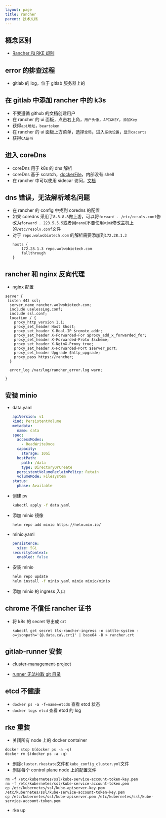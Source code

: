 ```yaml
---
layout: page
title: rancher
parent: 技术文档
---
```


## 概念区别

- [Rancher 和 RKE 却别](https://rancher.com/blog/2019/2019-02-04-rancher-vs-rke/)

## error 的排查过程

- gitlab 的 log，位于 gitlab 服务器上的

## 在 gitlab 中添加 rancher 中的 k3s

- 不要遵循 github 的文档创建用户
- 在 rancher 的 ui 面板，点击右上角，`用户头像`，`API&KEY`，`添加Key`
- 获得`api地址`，`beartoken`
- 在 rancher 的 ui 面板上方菜单，选择`全局`，进入`系统设置`，`显示cacerts`
- 获得`CA证书`

## 进入 coreDns

- coreDns 用于 k8s 的 dns 解析
- coreDns 基于 scratch，[dockerFile](https://github.com/coredns/coredns/blob/master/Dockerfile)，内部没有 shell
- 在 rancher 中可以使用 sidecar 访问，[文档](https://rancher.com/docs/rancher/v2.x/en/k8s-in-rancher/workloads/add-a-sidecar/)

## dns 错误，无法解析域名问题

- 在 rancher 的 config 中找到 coredns 的配置
- 如果 coredns 采用了`8.8.8.8`做上游，可以将`forward . /etc/resolv.conf`修改为`forward . 223.5.5.5`或者用`nano`(不要使用`vim`)修改主机上的`/etc/resolv.conf`文件
- 对于 `repo.wolwobiotech.com` 的解析需要添加到`172.28.1.3`
  ```
  hosts {
      172.28.1.3 repo.wolwobiotech.com
      fallthrough
  }
  ```

## rancher 和 nginx 反向代理

- nginx 配置

```
server {
 listen 443 ssl;
  server_name rancher.wolwobiotech.com;
  include uselessLog.conf;
  include ssl.conf;
  location / {
    proxy_http_version 1.1;
    proxy_set_header Host $host;
    proxy_set_header X-Real-IP $remote_addr;
    proxy_set_header X-Forwarded-For $proxy_add_x_forwarded_for;
    proxy_set_header X-Forwarded-Proto $scheme;
    proxy_set_header X-NginX-Proxy true;
    proxy_set_header X-Forwarded-Port $server_port;
    proxy_set_header Upgrade $http_upgrade;
    proxy_pass https://rancher;
  }

  error_log /var/log/rancher_error.log warn;

}
```

## 安装 minio

- data.yaml
  ```yaml
  apiVersion: v1
  kind: PersistentVolume
  metadata:
    name: data
  spec:
    accessModes:
      - ReadWriteOnce
    capacity:
      storage: 10Gi
    hostPath:
      path: /data
      type: DirectoryOrCreate
    persistentVolumeReclaimPolicy: Retain
    volumeMode: Filesystem
  status:
    phase: Available
  ```
- 创建 pv
  ```bash
  kubectl apply -f data.yaml
  ```
- 添加 minio 镜像
  ```bash
  helm repo add minio https://helm.min.io/
  ```
- minio.yaml
  ```yaml
  persistence:
    size: 5Gi
  securityContext:
    enabled: false
  ```
- 安装 minio
  ```bash
  helm repo update
  helm install -f minio.yaml minio minio/minio
  ```
- 添加 minio 的 ingress 入口

## chrome 不信任 rancher 证书

- 将 k8s 的 secret 导出成 crt
  ```
  kubectl get secret tls-rancher-ingress -n cattle-system -o=jsonpath='{@.data.ca\.crt}' | base64 -D > rancher.crt
  ```

## gitlab-runner 安装

- [cluster-management-project](https://docs.gitlab.com/ee/user/clusters/management_project.html#cluster-management-project)

- [runner 无法拉取 git 目录](https://docs.gitlab.com/runner/executors/kubernetes.html#troubleshooting)

## etcd 不健康

- `docker ps -a -f=name=etcd$` 查看 etcd 状态
- `docker logs etcd` 查看 etcd 的 log

## rke 重装

- 关闭所有 node 上的 docker container

```
docker stop $(docker ps -a -q)
docker rm $(docker ps -a -q)
```

- 删除`cluster.rkestate`文件和`kube_config_cluster.yml`文件
- 删除每个 control plane node 上的配置文件

```
rm -f /etc/kubernetes/ssl/kube-service-account-token-key.pem
rm -f /etc/kubernetes/ssl/kube-service-account-token.pem
cp /etc/kubernetes/ssl/kube-apiserver-key.pem /etc/kubernetes/ssl/kube-service-account-token-key.pem
cp /etc/kubernetes/ssl/kube-apiserver.pem /etc/kubernetes/ssl/kube-service-account-token.pem
```

- rke up
